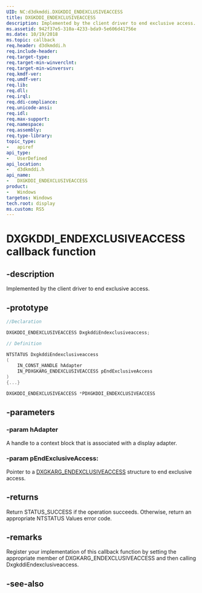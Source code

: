 ```yaml
---
UID: NC:d3dkmddi.DXGKDDI_ENDEXCLUSIVEACCESS
title: DXGKDDI_ENDEXCLUSIVEACCESS
description: Implemented by the client driver to end exclusive access.
ms.assetid: 942f37e5-310a-4233-bda9-5e606d41756e
ms.date: 10/19/2018
ms.topic: callback
req.header: d3dkmddi.h
req.include-header:
req.target-type:
req.target-min-winverclnt:
req.target-min-winversvr:
req.kmdf-ver:
req.umdf-ver:
req.lib:
req.dll:
req.irql:
req.ddi-compliance:
req.unicode-ansi:
req.idl:
req.max-support:
req.namespace:
req.assembly:
req.type-library:
topic_type:
-	apiref
api_type:
-	UserDefined
api_location:
-	d3dkmddi.h
api_name:
-	DXGKDDI_ENDEXCLUSIVEACCESS
product:
-	Windows
targetos: Windows
tech.root: display
ms.custom: RS5
---
```


# DXGKDDI_ENDEXCLUSIVEACCESS callback function

## -description

Implemented by the client driver to end exclusive access.

## -prototype

```cpp
//Declaration

DXGKDDI_ENDEXCLUSIVEACCESS DxgkddiEndexclusiveaccess;

// Definition

NTSTATUS DxgkddiEndexclusiveaccess
(
	IN_CONST_HANDLE hAdapter
	IN_PDXGKARG_ENDEXCLUSIVEACCESS pEndExclusiveAccess
)
{...}

DXGKDDI_ENDEXCLUSIVEACCESS *PDXGKDDI_ENDEXCLUSIVEACCESS


```

## -parameters

### -param hAdapter

A handle to a context block that is associated with a display adapter.

### -param pEndExclusiveAccess:

Pointer to a [DXGKARG_ENDEXCLUSIVEACCESS](ns-d3dkmddi-_dxgkarg_endexclusiveaccess.md) structure to end exclusive access.

## -returns

Return STATUS_SUCCESS if the operation succeeds. Otherwise, return an appropriate NTSTATUS Values error code.

## -remarks

Register your implementation of this callback function by setting the appropriate member of DXGKARG_ENDEXCLUSIVEACCESS and then calling DxgkddiEndexclusiveaccess.


## -see-also
